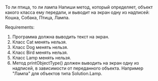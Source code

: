 То ли птица, то ли лампа
Напиши метод, который определяет, объект какого класса ему передали, и выводит на экран одну из надписей: Кошка, Собака, Птица, Лампа.


Requirements:
1. Программа должна выводить текст на экран.
2. Класс Cat менять нельзя.
3. Класс Dog менять нельзя.
4. Класс Bird менять нельзя.
5. Класс Lamp менять нельзя.
6. Метод printObjectType() должен выводить на экран одну из надписей, в зависимости от переданного объекта. Например "Лампа" для объектов типа Solution.Lamp.

